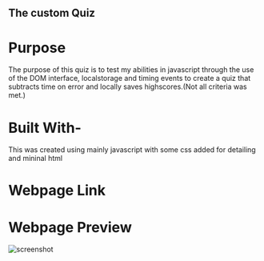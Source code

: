 ## The custom Quiz

# Purpose
The purpose of this quiz is to test my abilities in javascript through the use of the DOM interface, localstorage and timing events to create a quiz that subtracts time on error and locally saves highscores.(Not all criteria was met.)

# Built With-
This was created using mainly javascript with some css added for detailing and mininal html

# Webpage Link

# Webpage Preview
![screenshot](./assets/imgaes/Preview.png)
